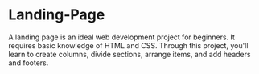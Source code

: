 # Landing-Page
A landing page is an ideal web development project for beginners. It requires basic knowledge of HTML and CSS. Through this project, you'll learn to create columns, divide sections, arrange items, and add headers and footers.
